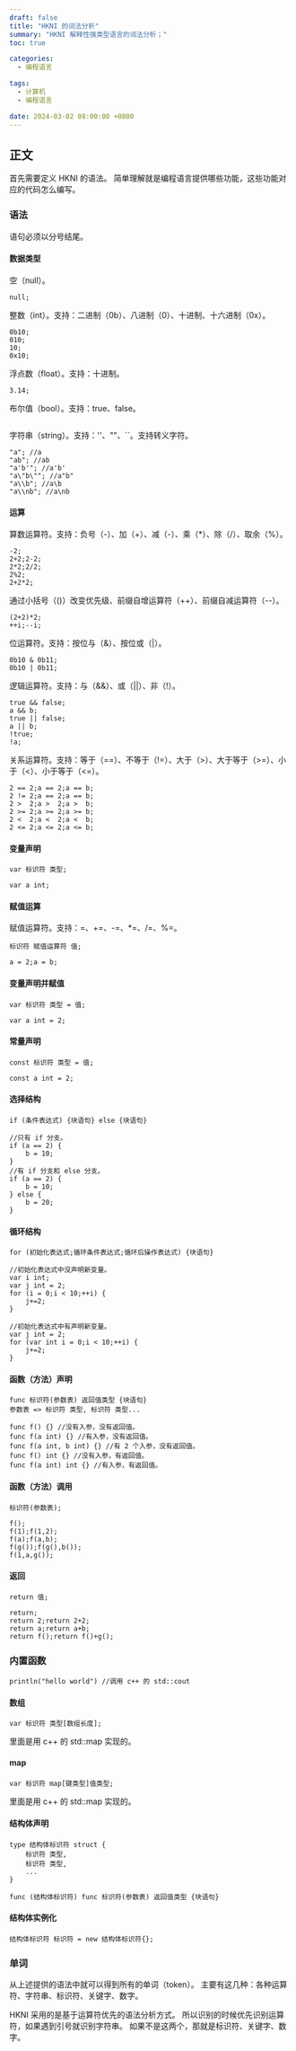 ```yaml
---
draft: false
title: "HKNI 的词法分析"
summary: "HKNI 解释性强类型语言的词法分析；"
toc: true

categories:
  - 编程语言

tags:
  - 计算机
  - 编程语言

date: 2024-03-02 08:00:00 +0800
---
```


## 正文

首先需要定义 HKNI 的语法。
简单理解就是编程语言提供哪些功能，这些功能对应的代码怎么编写。

### 语法

语句必须以分号结尾。

#### 数据类型

空（null）。

```
null;
```

整数（int）。支持：二进制（0b）、八进制（0）、十进制、十六进制（0x）。

```
0b10;
010;
10;
0x10;
```

浮点数（float）。支持：十进制。

```
3.14;
```

布尔值（bool）。支持：true、false。

```

```

字符串（string）。支持：''、""、``。支持转义字符。

```
"a"; //a
"ab"; //ab
"a'b'"; //a'b'
"a\"b\""; //a"b"
"a\\b"; //a\b
"a\\nb"; //a\nb
```

#### 运算

算数运算符。支持：负号（-）、加（+）、减（-）、乘（*）、除（/）、取余（%）。

```
-2;
2+2;2-2;
2*2;2/2;
2%2;
2+2*2;
```

通过小括号（()）改变优先级、前缀自增运算符（++）、前缀自减运算符（--）。

```
(2+2)*2;
++i;--i;
```

位运算符。支持：按位与（&）、按位或（|）。

```
0b10 & 0b11;
0b10 | 0b11;
```

逻辑运算符。支持：与（&&）、或（||）、非（!）。

```
true && false;
a && b;
true || false;
a || b;
!true;
!a;
```

关系运算符。支持：等于（==）、不等于（!=）、大于（>）、大于等于（>=）、小于（<）、小于等于（<=）。

```
2 == 2;a == 2;a == b;
2 != 2;a == 2;a == b;
2 >  2;a >  2;a >  b;
2 >= 2;a >= 2;a >= b;
2 <  2;a <  2;a <  b;
2 <= 2;a <= 2;a <= b;
```

#### 变量声明

```
var 标识符 类型;
```

```
var a int;
```

#### 赋值运算

赋值运算符。支持：=、+=、-=、*=、/=、%=。

```
标识符 赋值运算符 值;
```

```
a = 2;a = b;
```

#### 变量声明并赋值

```
var 标识符 类型 = 值; 
```

```
var a int = 2;
```

#### 常量声明

```
const 标识符 类型 = 值;
```

```
const a int = 2;
```

#### 选择结构

```
if (条件表达式) {块语句} else {块语句}

```

```
//只有 if 分支。
if (a == 2) {
    b = 10;
}
//有 if 分支和 else 分支。
if (a == 2) {
    b = 10;
} else {
    b = 20;
} 
```

#### 循环结构

```
for (初始化表达式;循环条件表达式;循环后操作表达式) {块语句}
```

```
//初始化表达式中没声明新变量。
var i int;
var j int = 2;
for (i = 0;i < 10;++i) {
    j+=2;
}

//初始化表达式中有声明新变量。
var j int = 2;
for (var int i = 0;i < 10;++i) {
    j+=2;
}
```

#### 函数（方法）声明

```
func 标识符(参数表) 返回值类型 {块语句}
参数表 => 标识符 类型, 标识符 类型...
```

```
func f() {} //没有入参，没有返回值。
func f(a int) {} //有入参，没有返回值。
func f(a int, b int) {} //有 2 个入参，没有返回值。
func f() int {} //没有入参，有返回值。
func f(a int) int {} //有入参，有返回值。
```

#### 函数（方法）调用

```
标识符(参数表);
```

```
f();
f(1);f(1,2);
f(a);f(a,b);
f(g());f(g(),b());
f(1,a,g());
```

#### 返回

```
return 值;
```

```
return;
return 2;return 2+2;
return a;return a+b;
return f();return f()+g();
```

### 内置函数

```
println("hello world") //调用 c++ 的 std::cout
```

#### 数组

```
var 标识符 类型[数组长度];
```

里面是用 c++ 的 std::map 实现的。

#### map

```
var 标识符 map[键类型]值类型;
```

里面是用 c++ 的 std::map 实现的。

#### 结构体声明

```
type 结构体标识符 struct {
    标识符 类型,
    标识符 类型,
    ...
}
```

```
func (结构体标识符) func 标识符(参数表) 返回值类型 {块语句}
```

#### 结构体实例化

```
结构体标识符 标识符 = new 结构体标识符{};
```

### 单词

从上述提供的语法中就可以得到所有的单词（token）。
主要有这几种：各种运算符、字符串、标识符、关键字、数字。

HKNI 采用的是基于运算符优先的语法分析方式。
所以识别的时候优先识别运算符，如果遇到引号就识别字符串。
如果不是这两个，那就是标识符、关键字、数字。
